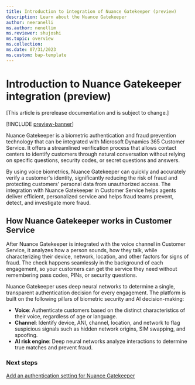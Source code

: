 ```yaml
---
title: Introduction to integration of Nuance Gatekeeper (preview)
description: Learn about the Nuance Gatekeeper 
author: neeranelli 
ms.author: nenellim
ms.reviewer: shujoshi 
ms.topic: overview
ms.collection: 
ms.date: 07/31/2023
ms.custom: bap-template
---
```


# Introduction to Nuance Gatekeeper integration (preview)

[This article is prerelease documentation and is subject to change.]

[!INCLUDE [preview-banner](~/../shared-content/shared/preview-includes/preview-note.md)]

Nuance Gatekeeper is a biometric authentication and fraud prevention technology that can be integrated with Microsoft Dynamics 365 Customer Service. It offers a streamlined verification process that allows contact centers to identify customers through natural conversation without relying on specific questions, security codes, or secret questions and answers.

By using voice biometrics, Nuance Gatekeeper can quickly and accurately verify a customer's identity, significantly reducing the risk of fraud and protecting customers' personal data from unauthorized access. The integration with Nuance Gatekeeper in Customer Service helps agents deliver efficient, personalized service and helps fraud teams prevent, detect, and investigate more fraud.

## How Nuance Gatekeeper works in Customer Service

After Nuance Gatekeeper is integrated with the voice channel in Customer Service, it analyzes how a person sounds, how they talk, while characterizing their device, network, location, and other factors for signs of fraud. The check happens seamlessly in the background of each engagement, so your customers can get the service they need without remembering pass codes, PINs, or security questions.

Nuance Gatekeeper uses deep neural networks to determine a single, transparent authentication decision for every engagement. The platform is built on the following pillars of biometric security and AI decision-making:

- **Voice**: Authenticate customers based on the distinct characteristics of their voice, regardless of age or language. 
- **Channel**: Identify device, ANI, channel, location, and network to flag suspicious signals such as hidden network origins, SIM swapping, and spoofing.
- **AI risk engine**: Deep neural networks analyze interactions to determine true matches and prevent fraud. 

### Next steps

[Add an authentication setting for Nuance Gatekeeper](configure-gatekeeper-authentication.md)  
